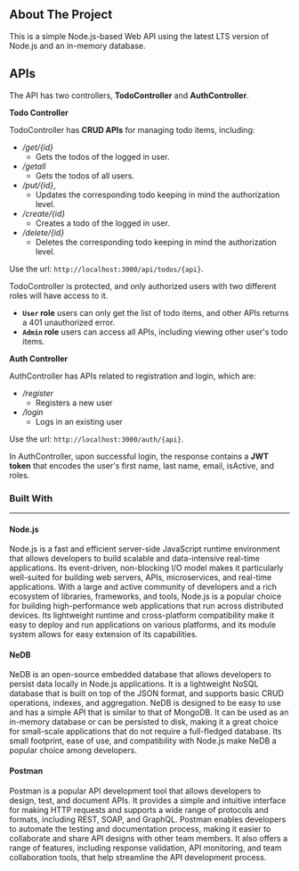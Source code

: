 ## **About The Project**

This is a simple Node.js-based Web API using the latest LTS version of Node.js and an in-memory database. 

## **APIs**

The API has two controllers, **TodoController** and **AuthController**.

**Todo Controller**

TodoController has **CRUD APIs** for managing todo items, including:
* */get/{id}*
    - Gets the todos of the logged in user.
* */getall*
    - Gets the todos of all users.
* */put/{id}*, 
    - Updates the corresponding todo keeping in mind the authorization level.
* */create/{id}*
    - Creates a todo of the logged in user.
* */delete/{id}*
    - Deletes the corresponding todo keeping in mind the authorization level.

Use the url: `http://localhost:3000/api/todos/{api}`.

TodoController is protected, and only authorized users with two different roles will have access to it. 

* **`User` role** users can only get the list of todo items, and other APIs returns a 401 unauthorized error.
* **`Admin` role** users can access all APIs, including viewing other user's todo items.

**Auth Controller**

AuthController has APIs related to registration and login, which are:
* */register*
    - Registers a new user
* */login*
    - Logs in an existing user

Use the url: `http://localhost:3000/auth/{api}`.


In AuthController, upon successful login, the response contains a **JWT token** that encodes the user's first name, last name, email, isActive, and roles.

### **Built With**
<hr>

#### **Node.js**
Node.js is a fast and efficient server-side JavaScript runtime environment that allows developers to build scalable and data-intensive real-time applications. Its event-driven, non-blocking I/O model makes it particularly well-suited for building web servers, APIs, microservices, and real-time applications. With a large and active community of developers and a rich ecosystem of libraries, frameworks, and tools, Node.js is a popular choice for building high-performance web applications that run across distributed devices. Its lightweight runtime and cross-platform compatibility make it easy to deploy and run applications on various platforms, and its module system allows for easy extension of its capabilities.

#### **NeDB**
NeDB is an open-source embedded database that allows developers to persist data locally in Node.js applications. It is a lightweight NoSQL database that is built on top of the JSON format, and supports basic CRUD operations, indexes, and aggregation. NeDB is designed to be easy to use and has a simple API that is similar to that of MongoDB. It can be used as an in-memory database or can be persisted to disk, making it a great choice for small-scale applications that do not require a full-fledged database. Its small footprint, ease of use, and compatibility with Node.js make NeDB a popular choice among developers.

#### **Postman**
Postman is a popular API development tool that allows developers to design, test, and document APIs. It provides a simple and intuitive interface for making HTTP requests and supports a wide range of protocols and formats, including REST, SOAP, and GraphQL. Postman enables developers to automate the testing and documentation process, making it easier to collaborate and share API designs with other team members. It also offers a range of features, including response validation, API monitoring, and team collaboration tools, that help streamline the API development process.
